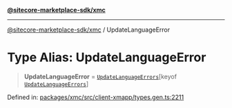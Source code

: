 [**@sitecore-marketplace-sdk/xmc**](../README.md)

***

[@sitecore-marketplace-sdk/xmc](../README.md) / UpdateLanguageError

# Type Alias: UpdateLanguageError

> **UpdateLanguageError** = [`UpdateLanguageErrors`](UpdateLanguageErrors.md)\[keyof [`UpdateLanguageErrors`](UpdateLanguageErrors.md)\]

Defined in: [packages/xmc/src/client-xmapp/types.gen.ts:2211](https://github.com/Sitecore/sitecore-marketplace-sdk/blob/af886e6134b8d1079ef5b8ef70b7eb2f1d9c8aeb/packages/xmc/src/client-xmapp/types.gen.ts#L2211)
